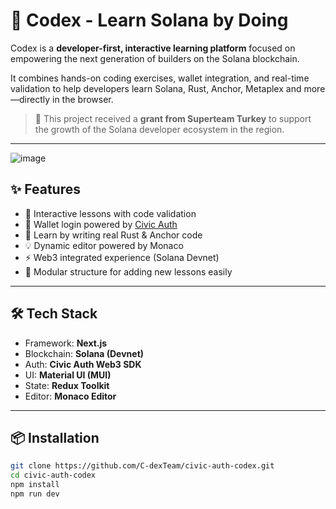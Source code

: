 # 🧠 Codex - Learn Solana by Doing

Codex is a **developer-first, interactive learning platform** focused on empowering the next generation of builders on the Solana blockchain.

It combines hands-on coding exercises, wallet integration, and real-time validation to help developers learn Solana, Rust, Anchor, Metaplex and more—directly in the browser.

> 🚀 This project received a **grant from Superteam Turkey** to support the growth of the Solana developer ecosystem in the region.

---
![image](https://github.com/user-attachments/assets/ee200eae-a87f-4f92-bca0-350c392eb736)

## ✨ Features

- 🎯 Interactive lessons with code validation
- 🔐 Wallet login powered by [Civic Auth](https://www.civic.com/)
- 🦀 Learn by writing real Rust & Anchor code
- 💡 Dynamic editor powered by Monaco
- ⚡ Web3 integrated experience (Solana Devnet)
- 🧩 Modular structure for adding new lessons easily

---

## 🛠 Tech Stack

- Framework: **Next.js**
- Blockchain: **Solana (Devnet)**
- Auth: **Civic Auth Web3 SDK**
- UI: **Material UI (MUI)**
- State: **Redux Toolkit**
- Editor: **Monaco Editor**

---

## 📦 Installation

```bash
git clone https://github.com/C-dexTeam/civic-auth-codex.git
cd civic-auth-codex
npm install
npm run dev
